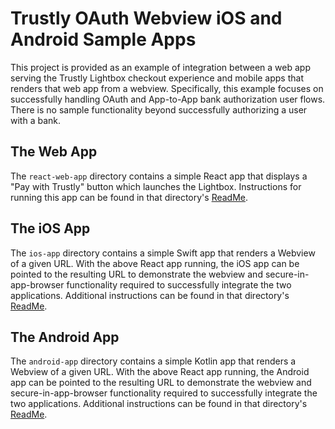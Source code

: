 # Trustly OAuth Webview iOS and Android Sample Apps

This project is provided as an example of integration between a web app serving the Trustly Lightbox checkout experience and mobile apps that renders that web app from a webview. Specifically, this example focuses on successfully handling OAuth and App-to-App bank authorization user flows. There is no sample functionality beyond successfully authorizing a user with a bank.

## The Web App

The `react-web-app` directory contains a simple React app that displays a "Pay with Trustly" button which launches the Lightbox. Instructions for running this app can be found in that directory's [ReadMe](./react-web-app/README.md).

## The iOS App

The `ios-app` directory contains a simple Swift app that renders a Webview of a given URL. With the above React app running, the iOS app can be pointed to the resulting URL to demonstrate the webview and secure-in-app-browser functionality required to successfully integrate the two applications. Additional instructions can be found in that directory's [ReadMe](./ios-app/README.md).

## The Android App

The `android-app` directory contains a simple Kotlin app that renders a Webview of a given URL. With the above React app running, the Android app can be pointed to the resulting URL to demonstrate the webview and secure-in-app-browser functionality required to successfully integrate the two applications. Additional instructions can be found in that directory's [ReadMe](./android-app/README.md).